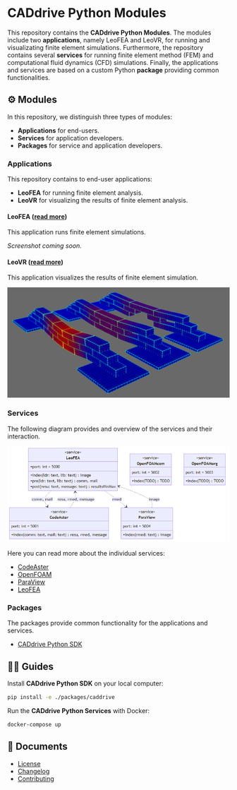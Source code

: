 # **CADdrive Python** Modules

This repository contains the **CADdrive Python Modules**. The modules include two **applications**, namely LeoFEA and LeoVR, for running and visualizating finite element simulations. Furthermore, the repository contains several **services** for running finite element method (FEM) and computational fluid dynamics (CFD) simulations. Finally, the applications and services are based on a custom Python **package** providing common functionalities.

## ⚙ Modules

In this repository, we distinguish three types of modules:

- **Applications** for end-users.
- **Services** for application developers.
- **Packages** for service and application developers.

### Applications

This repository contains to end-user applications:

- **LeoFEA** for running finite element analysis.
- **LeoVR** for visualizing the results of finite element analysis.

#### LeoFEA ([read more](./applications/leofea/))

This application runs finite element simulations.

*Screenshot coming soon.*

#### LeoVR ([read more](./applications/leovr/))

This application visualizes the results of finite element simulation.

![](./screenshots/finite-element-analysis.png)

### Services

The following diagram provides and overview of the services and their interaction.

![](./diagrams/services.png)

Here you can read more about the individual services:

* [CodeAster](./services/codeaster/)
* [OpenFOAM](./services/openfoam/)
* [ParaView](./services/paraview/)
* [LeoFEA](./services/leofea/)

### Packages

The packages provide common functionality for the applications and services.

* [CADdrive Python SDK](./packages/caddrive/)

## 👩‍💻 Guides

Install **CADdrive Python SDK** on your local computer:

```sh
pip install -e ./packages/caddrive
```

Run the **CADdrive Python Services** with Docker:

```sh
docker-compose up
```

## 📄 Documents

* [License](./LICENSE.md)
* [Changelog](./CONTRIBUTING.md)
* [Contributing](./CONTRIBUTING.md)